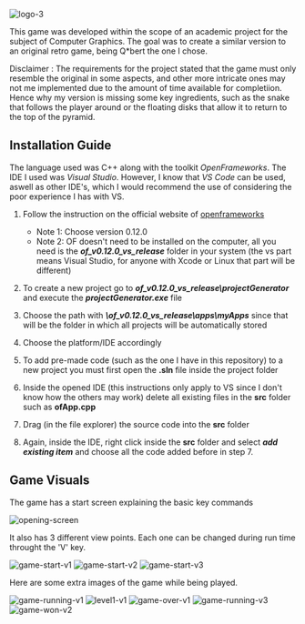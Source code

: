 ![logo-3](https://github.com/user-attachments/assets/339e4c1e-3688-4155-af72-30ee97d5ac54)

This game was developed within the scope of an academic project for the subject of Computer Graphics. The goal was to create a similar version to an original retro game, being Q*bert the one I chose. 

Disclaimer
: The requirements for the project stated that the game must only resemble the original in some aspects, and other more intricate ones may not me implemented due to the amount of time available for completiion. Hence why my version is missing some key ingredients, such as the snake that follows the player around or the floating disks that allow it to return to the top of the pyramid.

## Installation Guide

The language used was C++ along with the toolkit *OpenFrameworks*. The IDE I used was *Visual Studio*. However, I know that *VS Code* can be used, aswell as other IDE's, which I would recommend the use of considering the poor experience I has with VS.

1. Follow the instruction on the official website of [openframeworks](https://openframeworks.cc/download/)
   * Note 1: Choose version 0.12.0
   * Note 2: OF doesn't need to be installed on the computer, all you need is the ***of_v0.12.0_vs_release*** folder in your system (the vs part means Visual Studio, for anyone with Xcode or Linux that part will be different)
  
2. To create a new project go to ***of_v0.12.0_vs_release\projectGenerator*** and execute the ***projectGenerator.exe*** file
3. Choose the path with ***\of_v0.12.0_vs_release\apps\myApps*** since that will be the folder in which all projects will be automatically stored
4. Choose the platform/IDE accordingly
5. To add pre-made code (such as the one I have in this repository) to a new project you must first open the **.sln** file inside the project folder
6. Inside the opened IDE (this instructions only apply to VS since I don't know how the others may work) delete all existing files in the **src** folder such as **ofApp.cpp**
7. Drag (in the file explorer) the source code into the **src** folder
8. Again, inside the IDE, right click inside the **src** folder and select ***add existing item*** and choose all the code added before in step 7.


## Game Visuals

The game has a start screen explaining the basic key commands

![opening-screen](https://github.com/user-attachments/assets/7c50f2bf-8d40-4017-8ad6-4465ae1ee173)

It also has 3 different view points. Each one can be changed during run time throught the 'V' key.

![game-start-v1](https://github.com/user-attachments/assets/984d5e17-f739-45dd-922e-a2c82754d61e)
![game-start-v2](https://github.com/user-attachments/assets/664f201e-0e24-4a4e-9d3e-05083138319d)
![game-start-v3](https://github.com/user-attachments/assets/16b486cd-e6ce-4fb7-9735-a76edd979c9f)

Here are some extra images of the game while being played.

![game-running-v1](https://github.com/user-attachments/assets/6cd8efce-fa00-4456-a0b3-d74db573df62)
![level1-v1](https://github.com/user-attachments/assets/942ffea4-b121-4a10-bd88-d8e14ca0aace)
![game-over-v1](https://github.com/user-attachments/assets/43b12d41-e4c9-4e4a-b27a-6e68b024b769)
![game-running-v3](https://github.com/user-attachments/assets/b141bcd5-848b-4b32-a8de-adc53de227d0)
![game-won-v2](https://github.com/user-attachments/assets/2ae77d8a-9dd7-4adb-a75e-1ac816d2d33a)




